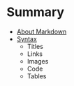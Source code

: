 # Summary

* [About Markdown](about/README.md)
* [Syntax](syntax/README.md)
    * Titles
    * Links
    * Images
    * Code
    * Tables
